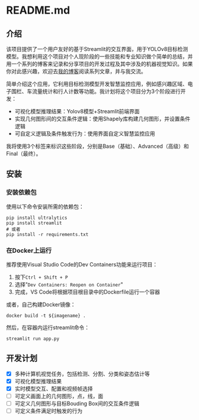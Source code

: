 # README.md

## 介绍

该项目提供了一个用户友好的基于Streamlit的交互界面，用于YOLOv8目标检测模型。我想利用这个项目对个人现阶段的一些技能和专业知识做个简单的总结，并用一个系列的博客来记录和分享项目的开发过程及其中涉及的机器视觉知识。如果你对此感兴趣，欢迎去[我的博客](https://fayne189.github.io/index.html)阅读系列文章，并与我交流。

简单介绍这个应用，它利用目标检测模型开发智慧监控应用，例如感兴趣区域、电子围栏、车流量统计和行人计数等功能。我计划将这个项目分为3个阶段进行开发：

- 可视化模型推理结果：Yolov8模型+Streamlit前端界面
- 实现几何图形间的交互条件逻辑：使用Shapely库构建几何图形，并设置条件逻辑
- 可自定义逻辑及条件触发行为：使用界面自定义智慧监控应用

我将使用3个标签来标识这些阶段，分别是Base（基础）、Advanced（高级）和Final（最终）。

## 安装

### 安装依赖包

使用以下命令安装所需的依赖包：

```
pip install ultralytics
pip install streamlit
# 或者
pip install -r requirements.txt
```

### 在Docker上运行

推荐使用Visual Studio Code的Dev Containers功能来运行项目：

1. 按下`Ctrl + Shift + P`
2. 选择"`Dev Containers: Reopen on Container`"
3. 完成，VS Code将根据项目根目录中的Dockerfile运行一个容器

或者，自己构建Docker镜像：

```
docker build -t ${imagename} .
```

然后，在容器内运行streamlit命令：

```
streamlit run app.py
```

## 开发计划

- [x]  多种计算机视觉任务，包括检测、分割、分类和姿态估计等
- [x]  可视化模型推理结果
- [x]  实时模型交互、配置和视频帧选择
- [ ]  可定义画面上的几何图形，点，线，面
- [ ]  可定义几何图形与目标Bouding Box间的交互条件逻辑
- [ ]  可定义条件满足时触发的行为